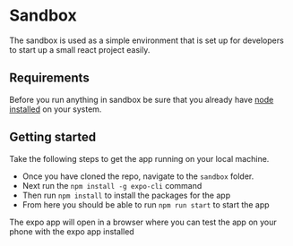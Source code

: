 # Sandbox
The sandbox is used as a simple environment that is set up for developers to start up a small react project easily.

## Requirements
Before you run anything in sandbox be sure that you already have [node installed](https://nodejs.org/en/download/) on your system.

## Getting started
Take the following steps to get the app running on your local machine.

* Once you have cloned the repo, navigate to the `sandbox` folder.
* Next run the `npm install -g expo-cli` command
* Then run `npm install` to install the packages for the app
* From here you should be able to run `npm run start` to start the app

The expo app will open in a browser where you can test the app on your phone with the expo app installed
